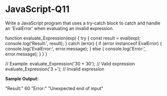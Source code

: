 # JavaScript-Q11
Write a JavaScript program that uses a try-catch block to catch and handle an 'EvalError' when evaluating an invalid expression.

function evaluate_Expression(exp) {
  try {
    const result = eval(exp);
    console.log('Result:', result);
  } catch (error) {
    if (error instanceof EvalError) {
      console.log('EvalError:', error.message);
    } else {
      console.log('Error:', error.message);
    }
  }
}

// Example:
evaluate_Expression('30 + 30'); // Valid expression
evaluate_Expression('3 +'); // Invalid expression

**Sample Output:**

"Result:"
60
"Error:"
"Unexpected end of input"
